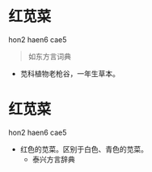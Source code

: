 # 红苋菜
hon2 haen6 cae5
> 如东方言词典
- 苋科植物老枪谷，一年生草本。

# 红苋菜
hon2 haen6 cae5
+ 红色的苋菜。区别于白色、青色的苋菜。
  * 泰兴方言辞典
